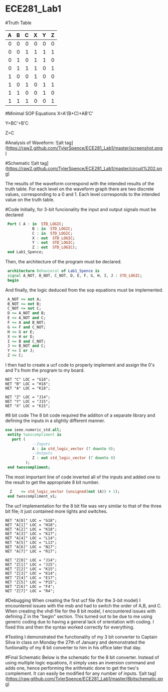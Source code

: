 ECE281_Lab1
===========

#Truth Table



|  A |  B  |  C  |  X  |  Y  |  Z  |
|--:|--: |--: |--:| --:| --:|
|  0 |  0  |  0  |   0 |   0 |   0 |
|  0 |  0  |  1  |   1 |   1 |   1 |
|  0 |  1  |  0  |   1 |   1 |   0 |
|  0 |   1 |  1  |   1 |   0 |   1 |
|  1 |  0  |  0  |   1 |   0 |   0 |
|  1 |  0  |  1  |   0 |   1 |   1 |
|  1 |  1  |  0  |   0 |   1 |   0 |
|  1 |  1  |  1  |   0 |   0 |   1 |

#Minimal SOP Equations
X=A'(B+C)+AB'C' 

Y=BC'+B'C

Z=C

#Analysis of Waveform:
![alt tag] (https://raw2.github.com/TylerSpence/ECE281_Lab1/master/screenshot.png)

#Schematic
![alt tag] (https://raw2.github.com/TylerSpence/ECE281_Lab1/master/circuit%202.png)

The results of the waveform correspond with the intended results of the truth table. For each level on the waveform graph there are two discrete values, corresponding to a 0 and 1. Each level corresponds to the intended value on the truth table.

#Code
Initially, for 3-bit funcionality the input and output signals must be declared
```VHDL
 Port ( A : in  STD_LOGIC;
            B : in  STD_LOGIC;
            C : in  STD_LOGIC;
            X : out  STD_LOGIC;
            Y : out  STD_LOGIC;
            Z : out  STD_LOGIC);
 end Lab1_Spence;
``` 
Then, the architecture of the program must be declared.
```VHDL
 architecture Behavioral of Lab1_Spence is
 signal A_NOT, B_NOT, C_NOT, D, E, F, G, H, I, J : STD_LOGIC;
 begin
```
And finally, the logic deduced from the sop equations must be implemented.
```VHDL
 A_NOT <= not A;
 B_NOT <= not B;
 C_NOT <= not C;
 D <= A_NOT and B; 
 E <= A_NOT and C; 
 F <= A and B_NOT;
 G <= F and C_NOT;
 H <= G or E;
 X <= H or D;
 I <= B and C_NOT;
 J <= B_NOT and C;
 Y <= I or J;
 Z <= C;
```

I then had to create a ucf code to properly implement and assign the 0's and 1's from the program to my board.
```ucf
NET "C" LOC = "G18"; 
NET "B" LOC = "H18"; 
NET "A" LOC = "K18"; 

NET "Z" LOC = "J14";
NET "Y" LOC = "J15";
NET "X" LOC = "K15";
```

#8 bit code
The 8 bit code required the additon of a separate library and defining the inputs in a slightly different manner.
```VHDL
use ieee.numeric_std.all;
 entity twoscompliment is
   port (   
            --Inputs
            A : in std_logic_vector (7 downto 0);
            --Outputs
            Z : out std_logic_vector (7 downto 0)
         );
 end twoscompliment;
```
 The most important line of code inverted all of the inputs and added one to the result to get the appropriate 8 bit number.
```Vhdl
  Z    <= std_logic_vector (unsigned(not (A)) + 1);
 end twoscompliment_v1;
```
The ucf implementation for the 8 bit file was very similar to that of the three bit file; it just contained more lights and switches.
```ucf
NET "A[0]" LOC = "G18";
NET "A[1]" LOC = "H18";
NET "A[2]" LOC = "K18";
NET "A[3]" LOC = "K17";
NET "A[4]" LOC = "L14";
NET "A[5]" LOC = "L13"; 
NET "A[6]" LOC = "N17"; 
NET "A[7]" LOC = "R17"; 

NET "Z[0]" LOC = "J14";
NET "Z[1]" LOC = "J15";
NET "Z[2]" LOC = "K15";
NET "Z[3]" LOC = "K14";
NET "Z[4]" LOC = "E17";
NET "Z[5]" LOC = "P15";
NET "Z[6]" LOC = "F4";
NET "Z[7]" LOC = "R4";
```

#Debugging
When creating the first ucf file (for the 3-bit model) I encountered issues with the msb and had to switch the order of A,B, and C. 
When creating the vhdl file for the 8 bit model, I encountered issues with defining Z in the "begin" section. 
This turned out to be due to me using generic coding due to having a general lack of orientation with coding. I fixed this and then the syntax worked correctly for everything.

#Testing
I demonstrated the functionality of my 3 bit converter to Captain Silva in class on Monday the 27th of January and demonstrated the funtionality of my 8 bit converter to him in his office later that day. 

#Final Schematic
Below is the schematic for the 8 bit converter. Instead of using multiple logic equations, it simply uses an inversion command and adds one, hence performing the arithmatic done to get the two's complement. It can easily be modified for any number of inputs.
![alt tag] (https://raw.github.com/TylerSpence/ECE281_Lab1/master/8bitschematic.png)


